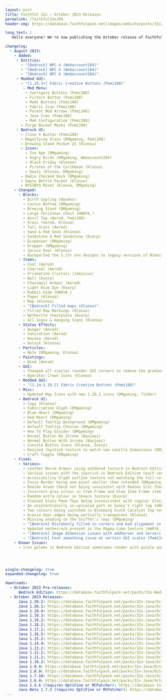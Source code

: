 ```yaml
---
layout: post
title: Faithful 32x – October 2023 Releases
permalink: /faithful32x/R9
header-img: https://database.faithfulpack.net/images/website/posts/32x/R9.jpg

long_text: |
   Hello everyone! We're now publishing the October release of Faithful 32x. In this update we've focused mainly on improving existing textures, often redoing the ones that were long overdue for a refresh. Alongside that this release also brings a slew of fixes for various issues in both Java and Bedrock Edition. Lastly, Faithful 32x now natively supports textures provided by Fabric API and Fabric Mod Menu! So if you're a player like us who likes to play on vanilla server with client-side mods, you're definitely going to appreciate this update.<br>Have fun and thanks for using Faithful!

changelog:
  - August 2023:
    - Added:
     - Entities:
       - "[Bedrock] NPC 4 (Webaccount284)"
       - "[Bedrock] NPC 5 (Webaccount284)"
       - "[Bedrock] NPC 6 (Webaccount284)"
     - Modded GUI:
       - "[1.19.3+] Fabric Creative Buttons (Pomi108)"
        - Mod Menu:
         - Configure Buttons (Pomi108)
         - Filters Button (Pomi108)
         - Mods Buttons (Pomi108)
         - Fabric Icon (Pomi108)
         - Parent Mod Arrows (Pomi108)
         - Java Icon (Pomi108)
         - Mod Configuration (Pomi108)
       - Forge Bucket Masks (Pomi108)
     - Bedrock UI:
       - Close X Button (Pomi108)
       - Magnifying Glass (DMgaming, Pomi108)
       - Brewing Stand Pocket UI (Klonoa)
       - Icons:
         - Ice Age (DMgaming)
         - Angry Birds (DMgaming, Webaccount284)
         - Black Friday (Klonoa)
         - Pirates of the Caribbean (Klonoa)
         - Deals (Klonoa, DMgaming)
       - Radio Checked Dark (DMgaming)
       - Empty Bottle Pocket (Klonoa)
       - WYSIWYG Reset (Klonoa, DMgaming)
    - Changed:
      - Blocks:
        - Birch Sapling (Nyodex)
        - Cactus Bottom (DMgaming)
        - Brewing Stand (DMgaming)
        - Large Christmas Chest (HARYA_)
        - Anvil Top (Aerod, Pomi108)
        - Grass (Aerod, Klonoa)
        - Tall Grass (Aerod)
        - Sand & Red Sand (Klonoa)
        - Sandstone & Red Sandstone (Evorp)
        - Dispenser (DMgaming)
        - Dropper (DMgaming)
        - Spruce Door (Klonoa)
        - Backported the 1.17+ ore designs to legacy versions of Minecraft
      - Items:
        - Coal (Aerod)
        - Charcoal (Aerod)
        - Prismarine Crystals (Jamiscus)
        - Bell (Evorp)
        - Chainmail Armour (Aerod)
        - Light Blue Dye (Evorp)
        - Rabbit Hide (HARYA_)
        - Paper (Klonoa)
        - Map (Klonoa)
        - "[Bedrock] Filled maps (Klonoa)"
        - Filled Map Markings (Klonoa)
        - Netherite Chestplate (Evorp)
        - All Signs & Hanging Signs (Klonoa)
      - Status Effects:
        - Hunger (Aerod)
        - Saturation (Aerod)
        - Nausea (Aerod)
        - Unluck (Klonoa)
      - Particles:
        - Note (DMgaming, Klonoa)
      - Paintings:
        - Wind (Aerod)
      - GUI:
        - Changed all similar rounder GUI corners to remove the gradient (Nyodex)
        - Operator Crown Icons (Klonoa)
      - Modded GUI:
        - "[1.14–1.19.2] Fabric Creative Buttons (Pomi108)"
      - Misc:
        - Updated Map Icons with new 1.20.2 icons (DMgaming, fin9er)
      - Bedrock UI:
        - Copy (Klonoa)
        - Subscription Glyph (DMgaming)
        - Blue Heart (DMgaming)
        - Red Heart (DMgaming)
        - Default Tooltip Background (DMgaming)
        - Default Tooltip Chevron (DMgaming)
        - How To Play Divider (DMgaming)
        - Normal Button No Stroke (Banjoei)
        - Normal Button With Stroke (Banjoei)
        - Console Button Icons (Klonoa, Evorp)
        - Resized Joystick texture to match new vanilla dimensions (DMgaming)
        - Craft Toggle (DMgaming)
    - Fixed:
      - Various:
        - Leather Horse Armour using outdated texture in Bedrock Edition (Pomi108)
        - Various issues with the joystick in Bedrock Edition touch control preview thumbnails (DMgaming)
        - Accessibility Glyph outline texture not matching the full-colour one (DMgaming)
        - Focus Border being one pixel smaller than intended (DMgaming)
        - Realms Green Check not being consistent with Realms Slot Check (DMgaming)
        - Incorrect grey colour in Item Frame and Glow Item Frame item textures (Evorp)
        - Random extra colour in Shears texture (Evorp)
        - Stained Glass Pane Tops being inconsistent with regular Glass Pane Top (Klonoa)
        - An unintentionally un-upscaled part on Sunny's right leg (HARYA_)
        - Two colours being switched in Blooming Sculk Catalyst Top texture (DMgaming)
        - Acacia Door edges being partially transparent (Klonoa)
        - Missing shading on the Sniffer's legs (DMgaming)
        - "[Bedrock] Mistakenly filled-in corners and bad alignment in header_bar_2 UI texture (Klonoa)"
        - Updated netherrack present in the Magma Cube texture (HARYA_)
        - "[Bedrock] Image dimension issues with addServer and Servers UI textures (Offroaders123, Evorp)"
        - "[Bedrock] Font smoothing issue at certain GUI scales (Pomi108)"
    - Known Issues:
      - Iron golems in Bedrock Edition sometimes render with purple and black missing textures. There is currently no known desirable fix for this. If this issue happens to you, rename the file extension from .mcpack to .zip, unzip the pack and use it as a folder.




single-changelog: true
expanded-changelog: true

downloads:
  - October 2023 Pre-releases:
      Bedrock Edition: https://database.faithfulpack.net/packs/32x-Bedrock/October%202023/Faithful%2032x%20-%201.20.mcpack
  - October 2023 Releases: 
      Java 1.20.2: https://database.faithfulpack.net/packs/32x-Java/October%202023/Faithful%2032x%20-%201.20.2.zip
      Java 1.20.1: https://database.faithfulpack.net/packs/32x-Java/October%202023/Faithful%2032x%20-%201.20.1.zip
      Java 1.19.4: https://database.faithfulpack.net/packs/32x-Java/October%202023/Faithful%2032x%20-%201.19.4.zip
      Java 1.19.3: https://database.faithfulpack.net/packs/32x-Java/October%202023/Faithful%2032x%20-%201.19.3.zip
      Java 1.19.2: https://database.faithfulpack.net/packs/32x-Java/October%202023/Faithful%2032x%20-%201.19.2.zip
      Java 1.18.2: https://database.faithfulpack.net/packs/32x-Java/October%202023/Faithful%2032x%20-%201.18.2.zip
      Java 1.17.1: https://database.faithfulpack.net/packs/32x-Java/October%202023/Faithful%2032x%20-%201.17.1.zip
      Java 1.16.5: https://database.faithfulpack.net/packs/32x-Java/October%202023/Faithful%2032x%20-%201.16.5.zip
      Java 1.15.2: https://database.faithfulpack.net/packs/32x-Java/October%202023/Faithful%2032x%20-%201.15.2.zip
      Java 1.14.4: https://database.faithfulpack.net/packs/32x-Java/October%202023/Faithful%2032x%20-%201.14.4.zip
      Java 1.13.2: https://database.faithfulpack.net/packs/32x-Java/October%202023/Faithful%2032x%20-%201.13.2.zip
      Java 1.12.2: https://database.faithfulpack.net/packs/32x-Java/October%202023/Faithful%2032x%20-%201.12.2.zip
      Java 1.11.2: https://database.faithfulpack.net/packs/32x-Java/October%202023/Faithful%2032x%20-%201.11.2.zip
      Java 1.10.2: https://database.faithfulpack.net/packs/32x-Java/October%202023/Faithful%2032x%20-%201.10.2.zip
      Java 1.9.4: https://database.faithfulpack.net/packs/32x-Java/October%202023/Faithful%2032x%20-%201.9.4.zip
      Java 1.8.9: https://database.faithfulpack.net/packs/32x-Java/October%202023/Faithful%2032x%20-%201.8.9.zip
      Java 1.7.10: https://database.faithfulpack.net/packs/32x-Java/October%202023/Faithful%2032x%20-%201.7.10.zip
      Java 1.6.4: https://database.faithfulpack.net/packs/32x-Java/October%202023/Faithful%2032x%20-%201.6.4.zip
      Java 1.4.6 (requires OptiFine or MCPatcher): https://database.faithfulpack.net/packs/32x-Java/October%202023/Faithful%2032x%20-%201.4.6.zip
      Java Beta 1.7.3 (requires OptiFine or MCPatcher): https://database.faithfulpack.net/packs/32x-Java/October%202023/Faithful%2032x%20-%20b1.7.3.zip
---
```

